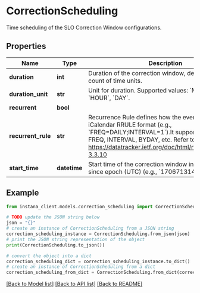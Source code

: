 # CorrectionScheduling

Time scheduling of the SLO Correction Window configurations.

## Properties

Name | Type | Description | Notes
------------ | ------------- | ------------- | -------------
**duration** | **int** | Duration of the correction window, defined by the count of time units. | 
**duration_unit** | **str** | Unit for duration. Supported values: &#x60;MINUTE&#x60;, &#x60;HOUR&#x60;, &#x60;DAY&#x60;. | 
**recurrent** | **bool** |  | [optional] 
**recurrent_rule** | **str** | Recurrence Rule defines how the event recurs, using iCalendar RRULE format (e.g., &#x60;FREQ&#x3D;DAILY;INTERVAL&#x3D;1&#x60;).It supports fields like FREQ, INTERVAL, BYDAY, etc. Refer to RFC 5545: https://datatracker.ietf.org/doc/html/rfc5545#section-3.3.10 | [optional] 
**start_time** | **datetime** | Start time of the correction window in milliseconds since epoch (UTC) (e.g., &#x60;1706713140000&#x60;). | 

## Example

```python
from instana_client.models.correction_scheduling import CorrectionScheduling

# TODO update the JSON string below
json = "{}"
# create an instance of CorrectionScheduling from a JSON string
correction_scheduling_instance = CorrectionScheduling.from_json(json)
# print the JSON string representation of the object
print(CorrectionScheduling.to_json())

# convert the object into a dict
correction_scheduling_dict = correction_scheduling_instance.to_dict()
# create an instance of CorrectionScheduling from a dict
correction_scheduling_from_dict = CorrectionScheduling.from_dict(correction_scheduling_dict)
```
[[Back to Model list]](../README.md#documentation-for-models) [[Back to API list]](../README.md#documentation-for-api-endpoints) [[Back to README]](../README.md)


